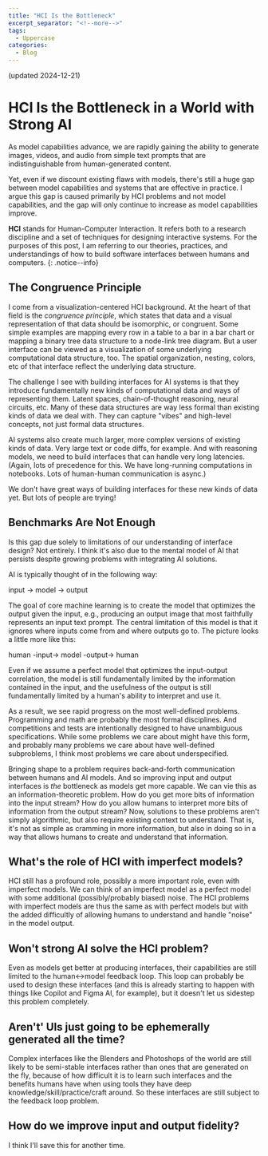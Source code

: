 ```yaml
---
title: "HCI Is the Bottleneck"
excerpt_separator: "<!--more-->"
tags:
  - Uppercase
categories:
  - Blog
---
```


(updated 2024-12-21)

# HCI Is the Bottleneck in a World with Strong AI

As model capabilities advance, we are rapidly gaining the ability to generate images, videos, and
audio from simple text prompts that are indistinguishable from human-generated content.

Yet, even if we discount existing flaws with models, there's still a huge gap between model
capabilities and systems that are effective in practice. I argue this gap is caused primarily by HCI
problems and not model capabilities, and the gap will only continue to increase as model
capabilities improve.

**HCI** stands for Human-Computer Interaction. It refers both to a research discipline and a set of
techniques for designing interactive systems. For the purposes of this post, I am referring to our
theories, practices, and understandings of how to build software interfaces between humans
and computers.
{: .notice--info}

## The Congruence Principle

I come from a visualization-centered HCI background. At the heart of that field is the _congruence
principle_, which states that data and a visual representation of that data should be
isomorphic, or congruent. Some simple examples are mapping every row in a table to a bar in a bar
chart or mapping a binary tree data structure to a node-link tree diagram. But a user interface can
be viewed as a visualization of some underlying computational data structure, too. The spatial
organization, nesting, colors, etc of that interface reflect the underlying data structure.

The challenge I see with building interfaces for AI systems is that they
introduce fundamentally new kinds of computational data and ways of representing them. Latent
spaces, chain-of-thought reasoning, neural circuits, etc. Many of these data structures are way less
formal than existing kinds of data we deal with. They can capture "vibes" and high-level concepts,
not just formal data structures.

AI systems also create much larger, more complex
versions of existing kinds of data. Very large text or code diffs, for example. And with reasoning
models, we need to build interfaces that can handle very long latencies. (Again, lots of precedence
for this. We have long-running computations in notebooks. Lots of human-human communication is
async.)

We don't have great ways of building interfaces for these new kinds of data yet. But lots of people
are trying!

## Benchmarks Are Not Enough

Is this gap due solely to limitations of our understanding of interface design? Not entirely. I
think it's also due to the mental model of AI that persists despite growing problems with
integrating AI solutions.

AI is typically thought of in the following way:

input -> model -> output

The goal of core machine learning is to create the model that optimizes the output given the input,
e.g., producing an output image that most faithfully represents an input text prompt. The central
limitation of this model is that it ignores where inputs come from and where outputs go to. The
picture looks a little more like this:

human -input-> model -output-> human

Even if we assume a perfect model that optimizes the input-output correlation, the model is still
fundamentally limited by the information contained in the input, and the usefulness of the output is
still fundamentally limited by a human's ability to interpret and use it.

As a result, we see rapid progress on the most well-defined problems. Programming and math are probably the
most formal disciplines. And competitions and tests are intentionally designed to have unambiguous
specifications. While some problems we care about might have this form, and probably many problems
we care about have well-defined subproblems, I think most problems we care about underspecified.

Bringing shape to a problem requires back-and-forth communication between humans and AI models. And
so improving input and output interfaces is _the_ bottleneck as models get more capable. We can vie
this as an information-theoretic problem. How do you get more bits of information into the input
stream? How do you allow humans to interpret more bits of information from the output stream? Now,
solutions to these problems aren't simply algorithmic, but also require existing context to
understand. That is, it's not as simple as cramming in more information, but also in doing so in a
way that allows humans to create and understand that information.

## What's the role of HCI with imperfect models?

HCI still has a profound role, possibly a more important role, even with imperfect models. We can think of an imperfect model as a
perfect model with some additional (possibly/probably biased) noise. The HCI problems with imperfect
models are thus the same as with perfect models but with the added difficultly of allowing humans to
understand and handle "noise" in the model output.

## Won't strong AI solve the HCI problem?

Even as models get better at producing interfaces, their capabilities are still limited to the
human<->model feedback loop. This loop can probably be used to design these interfaces (and this is
already starting to happen with things like Copilot and Figma AI, for example), but it doesn't let
us sidestep this problem completely.

## Aren't' UIs just going to be ephemerally generated all the time?

Complex interfaces like the Blenders and Photoshops of the world are still likely to be
semi-stable interfaces rather than ones that are generated on the fly, because of how difficult it
is to learn such interfaces and the benefits humans have when using tools they have deep
knowledge/skill/practice/craft around. So these interfaces are still subject to the feedback loop
problem.

## How do we improve input and output fidelity?

I think I'll save this for another time.
